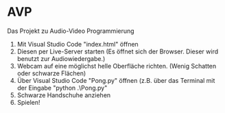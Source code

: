 # AVP
Das Projekt zu Audio-Video Programmierung

1. Mit Visual Studio Code "index.html" öffnen
2. Diesen per Live-Server starten
(Es öffnet sich der Browser. Dieser wird benutzt zur Audiowiedergabe.)
3. Webcam auf eine möglichst helle Oberfläche richten. (Wenig Schatten oder schwarze Flächen)
4. Über Visual Studio Code "Pong.py" öffnen (z.B. über das Terminal mit der Eingabe "python .\Pong.py"
5. Schwarze Handschuhe anziehen
6. Spielen!
